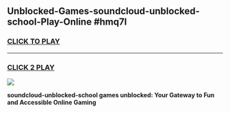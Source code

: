 
## Unblocked-Games-soundcloud-unblocked-school-Play-Online #hmq7l
<h3>
<a href="https://news.freeplayer.one?title=soundcloud-unblocked-school&ref=3">CLICK TO PLAY</a></h3>
<hr>

<h3>
<a href="https://news.freeplayer.one?title=soundcloud-unblocked-school&ref=3">CLICK 2 PLAY</a>
  
</h3>

<a href="https://news.freeplayer.one?title=soundcloud-unblocked-school&ref=3"><img src="https://clearcache.store/games.png"></a>


**soundcloud-unblocked-school games unblocked: Your Gateway to Fun and Accessible Online Gaming**

